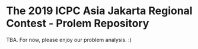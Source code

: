# The 2019 ICPC Asia Jakarta Regional Contest - Prolem Repository

TBA. For now, please enjoy our problem analysis. :)
